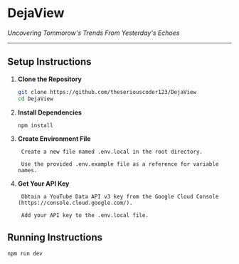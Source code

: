 # **DejaView**

*Uncovering Tommorow's Trends From Yesterday's Echoes*

---

## **Setup Instructions**

1. **Clone the Repository**
   ```bash
   git clone https://github.com/theseriouscoder123/DejaView
   cd DejaView
2. **Install Dependencies**
   ```bash
   npm install
3. **Create Environment File**

        Create a new file named .env.local in the root directory.

        Use the provided .env.example file as a reference for variable names.
4. **Get Your API Key**

        Obtain a YouTube Data API v3 key from the Google Cloud Console (https://console.cloud.google.com/).

        Add your API key to the .env.local file.
## **Running Instructions**
   ```bash
   npm run dev
   